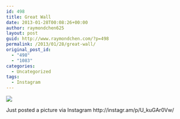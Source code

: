 ```yaml
---
id: 498
title: Great Wall
date: 2013-01-28T00:08:26+00:00
author: raymondchen625
layout: post
guid: http://www.raymondchen.com/?p=498
permalink: /2013/01/28/great-wall/
original_post_id:
  - "498"
  - "1083"
categories:
  - Uncategorized
tags:
  - Instagram
---
```

<div>
  <img src='http://distilleryimage8.s3.amazonaws.com/b614ead0689b11e2b97522000a1f97e9_7.jpg' style='max-width:600px;' /></p> 
  
  <div>
    Just posted a picture via Instagram http://instagr.am/p/U_kuGAr0Vw/
  </div>
</div>